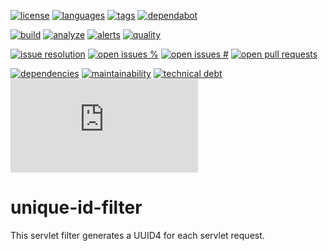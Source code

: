 [![license][license-img]][license-url]
[![languages][languages-img]][languages-url]
[![tags][tags-img]][tags-url]
[![dependabot][dependabot-img]][dependabot-url]

[![build][build-img]][build-url]
[![analyze][analyze-img]][analyze-url]
[![alerts][alerts-img]][alerts-url]
[![quality][quality-img]][quality-url]

[![issue resolution][issue-resolution-img]][issue-resolution-url]
[![open issues %][open-issues-percent-img]][open-issues-percent-url]
[![open issues #][open-issues-number-img]][open-issues-number-url]
[![open pull requests][open-pull-requests-img]][open-pull-requests-url]

[![dependencies][dependencies-img]][dependencies-url]
[![maintainability][maintainability-img]][maintainability-url]
[![technical debt][technical-debt-img]][technical-debt-url]
[![vulnerabilities][vulnerabilities-img]][vulnerabilities-url]

# unique-id-filter

This servlet filter generates a UUID4 for each servlet request.

[alerts-img]: https://flat.badgen.net/lgtm/alerts/g/LucaFilipozzi/unique-id-filter/java
[alerts-url]: https://lgtm.com/projects/g/LucaFilipozzi/unique-id-filter/alerts
[analyze-img]: https://github.com/LucaFilipozzi/unique-id-filter/actions/workflows/analyze.yml/badge.svg
[analyze-url]: https://github.com/LucaFilipozzi/unique-id-filter/actions/workflows/analyze.yml
[build-img]: https://github.com/LucaFilipozzi/unique-id-filter/actions/workflows/build.yml/badge.svg
[build-url]: https://github.com/LucaFilipozzi/unique-id-filter/actions/workflows/build.yml
[codestyle-img]: https://flat.badgen.net/
[dependabot-img]: https://flat.badgen.net/github/dependabot/LucaFilipozzi/unique-id-filter?icon=dependabot
[dependabot-url]: https://github.com/LucaFilipozzi/unique-id-filter/network/dependencies
[dependencies-img]: https://img.shields.io/librariesio/github/LucaFilipozzi/unique-id-filter
[dependencies-url]: https://libraries.io/github/LucaFilipozzi/unique-id-filter/dependencies
[issue-resolution-img]: http://isitmaintained.com/badge/resolution/LucaFilipozzi/unique-id-filter.svg
[issue-resolution-url]: http://isitmaintained.com/project/LucaFilipozzi/unique-id-filter
[languages-img]: https://flat.badgen.net/lgtm/langs/g/LucaFilipozzi/unique-id-filter
[languages-url]: https://lgtm.com/projects/g/LucaFilipozzi/unique-id-filter/logs/languages/lang:java
[license-img]: https://flat.badgen.net/github/license/LucaFilipozzi/unique-id-filter
[license-url]: https://github.com/LucaFilipozzi/unique-id-filter/blob/main/LICENSE.md
[open-issues-number-img]: https://flat.badgen.net/github/open-issues/LucaFilipozzi/unique-id-filter?icon=github
[open-issues-number-url]: https://github.com/LucaFilipozzi/unique-id-filter/issues
[open-issues-percent-img]: http://isitmaintained.com/badge/open/LucaFilipozzi/unique-id-filter.svg
[open-issues-percent-url]: http://isitmaintained.com/project/LucaFilipozzi/unique-id-filter
[open-pull-requests-img]: https://flat.badgen.net/github/open-prs/LucaFilipozzi/unique-id-filter?icon=github
[open-pull-requests-url]: https://github.com/LucaFilipozzi/unique-id-filter/pulls
[technical-debt-img]: https://flat.badgen.net/codeclimate/tech-debt/LucaFilipozzi/unique-id-filter?icon=codeclimate
[technical-debt-url]: https://codeclimate.com/github/LucaFilipozzi/unique-id-filter/maintainability
[maintainability-img]: https://flat.badgen.net/codeclimate/maintainability/LucaFilipozzi/unique-id-filter?icon=codeclimate
[maintainability-url]: https://codeclimate.com/github/LucaFilipozzi/unique-id-filter/maintainability
[vulnerabilities-img]: https://flat.badgen.net/snyk/LucaFilipozzi/unique-id-filter/main/pom.xml
[vulnerabilities-url]: https://snyk.io/test/github/lucafilipozzi/unique-id-filter?targetFile=pom.xml
[tags-img]: https://flat.badgen.net/github/tag/LucaFilipozzi/unique-id-filter
[tags-url]: https://github.com/LucaFilipozzi/unique-id-filter/tags
[quality-img]: https://flat.badgen.net/lgtm/grade/g/LucaFilipozzi/unique-id-filter/java
[quality-url]: https://lgtm.com/projects/g/LucaFilipozzi/unique-id-filter/context:java
